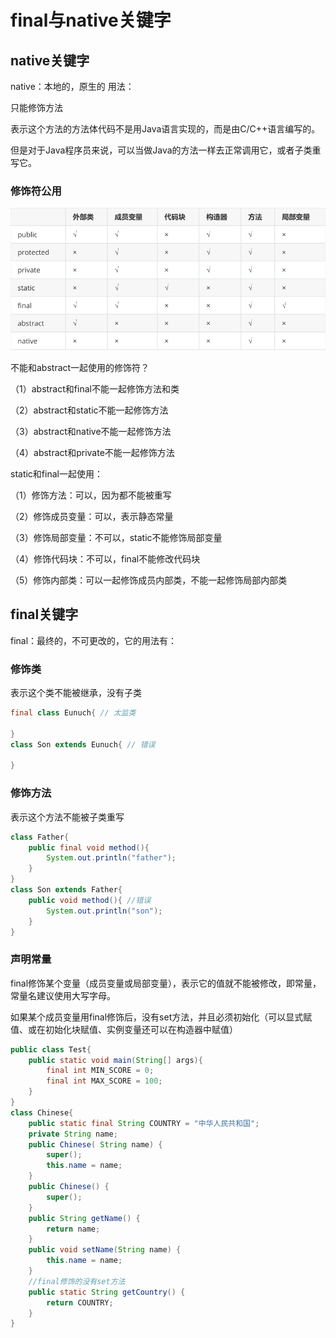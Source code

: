 # final与native关键字

## native关键字

native：本地的，原生的 用法：

只能修饰方法

表示这个方法的方法体代码不是用Java语言实现的，而是由C/C++语言编写的。

但是对于Java程序员来说，可以当做Java的方法一样去正常调用它，或者子类重写它。



### 修饰符公用

![image.png](_images/1599112233945-6dd3677e-095a-45be-acb4-49b096b2dd3c.png)

不能和abstract一起使用的修饰符？

（1）abstract和final不能一起修饰方法和类

（2）abstract和static不能一起修饰方法

（3）abstract和native不能一起修饰方法

（4）abstract和private不能一起修饰方法

static和final一起使用：

（1）修饰方法：可以，因为都不能被重写

（2）修饰成员变量：可以，表示静态常量

（3）修饰局部变量：不可以，static不能修饰局部变量

（4）修饰代码块：不可以，final不能修改代码块

（5）修饰内部类：可以一起修饰成员内部类，不能一起修饰局部内部类



## final关键字

final：最终的，不可更改的，它的用法有：

### 修饰类  

表示这个类不能被继承，没有子类

```java
final class Eunuch{ // 太监类
    
}
class Son extends Eunuch{ // 错误
    
}
```

### 修饰方法  

表示这个方法不能被子类重写

```java
class Father{
    public final void method(){
        System.out.println("father");
    }
}
class Son extends Father{
    public void method(){ //错误
        System.out.println("son");
    }
}
```

### 声明常量  

final修饰某个变量（成员变量或局部变量），表示它的值就不能被修改，即常量，常量名建议使用大写字母。

如果某个成员变量用final修饰后，没有set方法，并且必须初始化（可以显式赋值、或在初始化块赋值、实例变量还可以在构造器中赋值）

```java
public class Test{
    public static void main(String[] args){
        final int MIN_SCORE = 0;
        final int MAX_SCORE = 100;
    }
}
class Chinese{
    public static final String COUNTRY = "中华人民共和国"; 
    private String name;
    public Chinese( String name) {
        super();
        this.name = name;
    }
    public Chinese() {
        super();
    }
    public String getName() {
        return name;
    }
    public void setName(String name) {
        this.name = name;
    }
    //final修饰的没有set方法
    public static String getCountry() {
        return COUNTRY;
    }
}
```